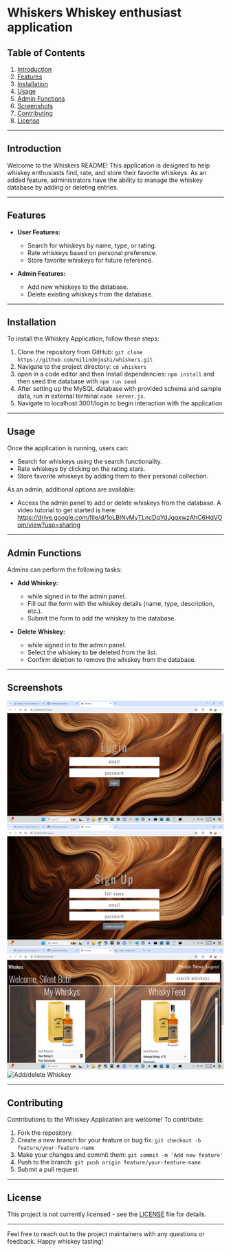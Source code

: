 # Whiskers Whiskey enthusiast application

## Table of Contents
1. [Introduction](#introduction)
2. [Features](#features)
3. [Installation](#installation)
4. [Usage](#usage)
5. [Admin Functions](#admin-functions)
6. [Screenshots](#screenshots)
7. [Contributing](#contributing)
8. [License](#license)

---

## Introduction
Welcome to the Whiskers README! This application is designed to help whiskey enthusiasts find, rate, and store their favorite whiskeys. As an added feature, administrators have the ability to manage the whiskey database by adding or deleting entries.

---

## Features
- **User Features:**
  - Search for whiskeys by name, type, or rating.
  - Rate whiskeys based on personal preference.
  - Store favorite whiskeys for future reference.

- **Admin Features:**
  - Add new whiskeys to the database.
  - Delete existing whiskeys from the database.

---

## Installation
To install the Whiskey Application, follow these steps:
1. Clone the repository from GitHub: `git clone https://github.com/milindmjoshi/whiskers.git`
2. Navigate to the project directory: `cd whiskers`
3. open in a code editor and then Install dependencies: `npm install` and then seed the database with `npm run seed`
4. After setting up the MySQL database with provided schema and sample data, run in external terminal `node server.js`.
5. Navigate to localhost:3001/login to begin interaction with the application

---

## Usage
Once the application is running, users can:
- Search for whiskeys using the search functionality.
- Rate whiskeys by clicking on the rating stars.
- Store favorite whiskeys by adding them to their personal collection.

As an admin, additional options are available:
- Access the admin panel to add or delete whiskeys from the database.
A video tutorial to get started is here: https://drive.google.com/file/d/1oLBlNvMyTLncDqYdJggxwzAhC6HdVOom/view?usp=sharing

---

## Admin Functions 
Admins can perform the following tasks:
- **Add Whiskey:**
  - while signed in to the admin panel.
  - Fill out the form with the whiskey details (name, type, description, etc.).
  - Submit the form to add the whiskey to the database.

- **Delete Whiskey:**
  - while signed in to the admin panel.
  - Select the whiskey to be deleted from the list.
  - Confirm deletion to remove the whiskey from the database.

---

## Screenshots
![Login Page](./public/assets/images/login.png "Login Page")
![Signup Page](./public/assets/images/sign-in.png "Signup Page")
![Whiskey Feed](./public/assets/images/whiskey-feed.png "Whiskey Feed")
![Add/delete Whiskey](screenshots/add-whiskey.png "Add Whiskey")


---

## Contributing
Contributions to the Whiskey Application are welcome! To contribute:
1. Fork the repository.
2. Create a new branch for your feature or bug fix: `git checkout -b feature/your-feature-name`
3. Make your changes and commit them: `git commit -m 'Add new feature'`
4. Push to the branch: `git push origin feature/your-feature-name`
5. Submit a pull request.

---

## License <a name="license"></a>
This project is not currently licensed - see the [LICENSE](LICENSE) file for details.

---

Feel free to reach out to the project maintainers with any questions or feedback. Happy whiskey tasting! 
